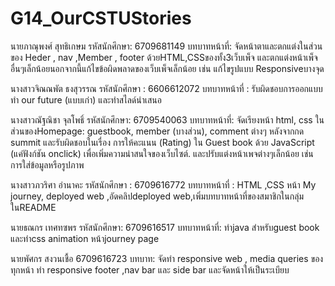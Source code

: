 # G14_OurCSTUStories
นายภาณุพงศ์ สุทธิเกษม
รหัสนักศึกษา: 6709681149
บทบาทหน้าที่: จัดหน้าตาและตกแต่งในส่วนของ Heder , nav ,Member , footer ด้วยHTML,CSSของทั้ง3เว็บเพ็จ และตกแต่งหน้าเพ็จอื่นๆเล็กน้อยนอกจากนี้แก้ไขข้อผิดพลาดของเว็บเพ็จเล็กน้อย เช่น แก้ไขรูปแบบ Responsiveบางจุด

นางสาวจิณณพัต ธงสุวรรณ
รหัสนักศึกษา : 6606612072
บทบาทหน้าที่ : รับผิดชอบการออกแบบ ทำ our future (แบบเก่า) และทำสไลด์นำเสนอ

นางสาวณัฐณิชา จุลโพธิ์
รหัสนักศึกษา: 6709540063
บทบาทหน้าที่: จัดเรียงหน้า html, css ในส่วนของHomepage: guestbook, member (บางส่วน), comment ต่างๆ หลังจากกด summit และรับผิดชอบในเรื่อง การให้คะแนน (Rating) ใน Guest book ด้วย JavaScript (แค่ฟังก์ชัน onclick) เพื่อเพิ่มความน่าสนใจของเว็บไซต์. และปรับแต่งหน้าเพจต่างๆเล็กน้อย เช่น การใส่ข้อมูลหรือรูปภาพ

นางสาวภวริศา อำนาคะ
รหัสนักศึกษา : 6709616772
บทบาทหน้าที่ : HTML ,CSS หน้า My journey, deployed web ,อัดคลิปdeployed web,เพิ่มบทบาทหน้าที่ของสมาชิกในกลุ่มในREADME

นายธณกร เทศทซพร
รหัสนักศึกษา: 6709616517
บทบาทหน้าที่: ทำjava สำหรับguest book และทำcss animation หน้าjourney page

นายพัศกร สงวนเชื้อ
6709616723
บทบาท: จัดทำ responsive web , media queries  ของ ทุกหน้า ทำ responsive footer ,nav bar และ side bar ​ และจัดหน้าให้เป็นระเบียบ
